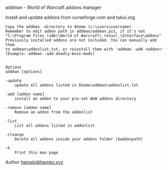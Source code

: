 addman - World of Warcraft addons manager


Install and update addons from curseforge.com and tukui.org
    
    Copy the addman -directory to $home (c:\users\username)
    Remember to edit addon path in addman/addman.ps1, if it's not 
    "C:\Program Files (x86)\World of Warcraft\_retail_\Interface\addons"
    Previously installed addons are not included. You can manually add them 
    to addman\addonlist.txt, or reinstall them with 'addman -add <addon>'
    (Example: addman -add deadly-boss-mods)

    
    Options
    addman [options]
    
    -update
        update all addons listed in $home\addman\addonlist.txt

    -add [addon name]
        install an addon to your pre-set WoW addons directory

    -remove [addon name]
        Remove an addon from the addonlist

    -list
        List all addons listed in addonlist

    -cleanup
        Delete all addons inside your addons folder ($addonpath)

    -h
        Print this man page


Author
    hemski@hemko.xyz
